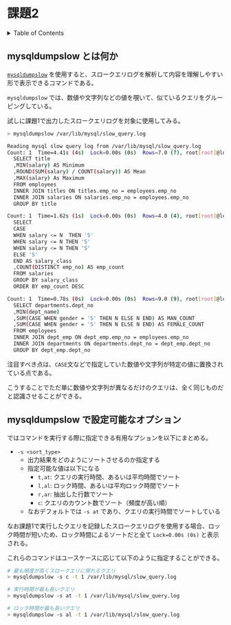 # 課題2

<!-- START doctoc generated TOC please keep comment here to allow auto update -->
<!-- DON'T EDIT THIS SECTION, INSTEAD RE-RUN doctoc TO UPDATE -->
<details>
<summary>Table of Contents</summary>

- [課題2](#課題2)
  - [mysqldumpslow とは何か](#mysqldumpslow-とは何か)
  - [mysqldumpslow で設定可能なオプション](#mysqldumpslow-で設定可能なオプション)

</details>
<!-- END doctoc generated TOC please keep comment here to allow auto update -->

## mysqldumpslow とは何か

[`mysqldumpslow`](https://dev.mysql.com/doc/refman/8.0/en/mysqldumpslow.html) を使用すると、スロークエリログを解析して内容を理解しやすい形で表示できるコマンドである。

`mysqldumpslow` では、数値や文字列などの値を覗いて、似ているクエリをグルーピングしている。

試しに課題1で出力したスロークエリログを対象に使用してみる。

```bash
> mysqldumpslow /var/lib/mysql/slow_query.log 

Reading mysql slow query log from /var/lib/mysql/slow_query.log
Count: 1  Time=4.41s (4s)  Lock=0.00s (0s)  Rows=7.0 (7), root[root]@localhost
  SELECT title
  ,MIN(salary) AS Minimum
  ,ROUND(SUM(salary) / COUNT(salary)) AS Mean
  ,MAX(salary) As Maximum
  FROM employees
  INNER JOIN titles ON titles.emp_no = employees.emp_no
  INNER JOIN salaries ON salaries.emp_no = employees.emp_no
  GROUP BY title

Count: 1  Time=1.62s (1s)  Lock=0.00s (0s)  Rows=4.0 (4), root[root]@localhost
  SELECT
  CASE 
  WHEN salary <= N  THEN 'S'
  WHEN salary <= N THEN 'S'
  WHEN salary <= N THEN 'S'
  ELSE 'S'
  END AS salary_class
  ,COUNT(DISTINCT emp_no) AS emp_count
  FROM salaries
  GROUP BY salary_class
  ORDER BY emp_count DESC

Count: 1  Time=0.78s (0s)  Lock=0.00s (0s)  Rows=9.0 (9), root[root]@localhost
  SELECT departments.dept_no
  ,MIN(dept_name)
  ,SUM(CASE WHEN gender = 'S' THEN N ELSE N END) AS MAN_COUNT
  ,SUM(CASE WHEN gender = 'S' THEN N ELSE N END) AS FEMALE_COUNT
  FROM employees
  INNER JOIN dept_emp ON dept_emp.emp_no = employees.emp_no
  INNER JOIN departments ON departments.dept_no = dept_emp.dept_no
  GROUP BY dept_emp.dept_no
```

注目すべき点は、`CASE`文などで指定していた数値や文字列が特定の値に置換されている点である。

こうすることでただ単に数値や文字列が異なるだけのクエリは、全く同じものだと認識させることができる。

## mysqldumpslow で設定可能なオプション

ではコマンドを実行する際に指定できる有用なプションを以下にまとめる。

- `-s <sort_type>`
  - 出力結果をどのようにソートさせるのか指定する
  - 指定可能な値は以下になる
    - `t,at`: クエリの実行時間、あるいは平均時間でソート
    - `l,al`: ロック時間、あるいは平均ロック時間でソート
    - `r,ar`: 抽出した行数でソート
    - `c`: クエリのカウント数でソート（頻度が高い順）
  - なおデフォルトでは `-s at` であり、クエリの実行時間でソートしている

なお課題1で実行したクエリを記録したスロークエリログを使用する場合、ロック時間が短いため、ロック時間によるソートだと全て `Lock=0.00s (0s)` と表示される。

これらのコマンドはユースケースに応じて以下のように指定することができる。

```bash
# 最も頻度が高くスロークエリに現れるクエリ
> mysqldumpslow -s c -t 1 /var/lib/mysql/slow_query.log

# 実行時間が最も長いクエリ
> mysqldumpslow -s at -t 1 /var/lib/mysql/slow_query.log

# ロック時間が最も長いクエリ
> mysqldumpslow -s al -t 1 /var/lib/mysql/slow_query.log
```
